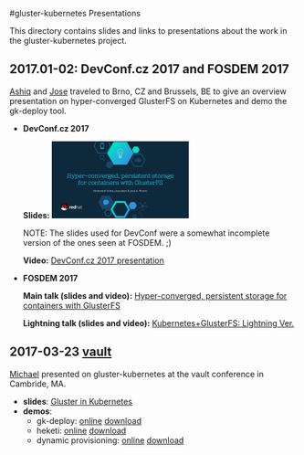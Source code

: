 #gluster-kubernetes Presentations

This directory contains slides and links to presentations about the work in the
gluster-kubernetes project.

## 2017.01-02: DevConf.cz 2017 and FOSDEM 2017


[Ashiq](https://github.com/MohamedAshiqrh) and [Jose](https://github.com/jarrpa)
traveled to Brno, CZ and Brussels, BE to give an overview presentation on
hyper-converged GlusterFS on Kubernetes and demo the gk-deploy tool.

* **DevConf.cz 2017**

  **Slides:** [![Hyper-converged, persistent storage for containers with GlusterFS](./2017.02.05_-_gluster-kubernetes_fosdem.png)](./2017.02.05_-_gluster-kubernetes_fosdem.pdf)

  NOTE: The slides used for DevConf were a somewhat incomplete version of the
  ones seen at FOSDEM. ;)

  **Video:** [DevConf.cz 2017 presentation](https://youtu.be/DGuP38tAh48?t=5m12s)

* **FOSDEM 2017**

  **Main talk (slides and video):** [Hyper-converged, persistent storage for containers with GlusterFS](https://fosdem.org/2017/schedule/event/glustercontainer/)

  **Lightning talk (slides and video):** [Kubernetes+GlusterFS: Lightning Ver.](https://fosdem.org/2017/schedule/event/kubegluster/)

## 2017-03-23 [vault](http://events.linuxfoundation.org/events/vault/)

[Michael](https://github.com/obnoxxx) presented on gluster-kubernetes at the
vault conference in Cambride, MA.

* **slides**: [Gluster in Kubernetes](2017-03-vault/Gluster-in-Kubernetes.pdf)
* **demos**:
  * gk-deploy: [online](https://asciinema.org/a/5apn5yv7rryqa0hpjozq0s06v) [download](2017-03-vault/demo-deploy.json)
  * heketi: [online](https://asciinema.org/a/9cluxpf9weuyq6oqhmd3v7r0c) [download](./2017-03-vault/demo-test-heketi.json)
  * dynamic provisioning: [online](https://asciinema.org/a/amyldm9lp8sxfqc89eogymx0x) [download](./2017-03-vault/demo-dynamic-provisioning.json)

